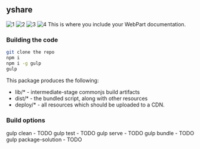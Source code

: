 ## yshare
![1](https://user-images.githubusercontent.com/43302778/79168187-a04f5280-7dbf-11ea-9041-20de06de675f.JPG)
![2](https://user-images.githubusercontent.com/43302778/79168189-a0e7e900-7dbf-11ea-92eb-69935944ff25.JPG)
![3](https://user-images.githubusercontent.com/43302778/79168190-a1807f80-7dbf-11ea-89a4-686a9de3eeaf.JPG)
![4](https://user-images.githubusercontent.com/43302778/79168191-a1807f80-7dbf-11ea-8c79-0a7bc139986a.JPG)
This is where you include your WebPart documentation.

### Building the code

```bash
git clone the repo
npm i
npm i -g gulp
gulp
```

This package produces the following:

* lib/* - intermediate-stage commonjs build artifacts
* dist/* - the bundled script, along with other resources
* deploy/* - all resources which should be uploaded to a CDN.

### Build options

gulp clean - TODO
gulp test - TODO
gulp serve - TODO
gulp bundle - TODO
gulp package-solution - TODO
